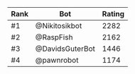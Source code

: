 Rank|Bot|Rating
---|---|---
#1|@Nikitosikbot|2282
#2|@RaspFish|2162
#3|@DavidsGuterBot|1446
#4|@pawnrobot|1174

